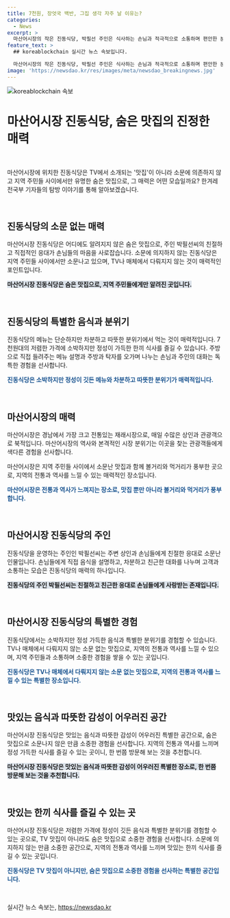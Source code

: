 ```yaml
---
title: 7천원, 장엇국 백반, 그집 생각 자주 날 이유는?
categories:
  - News
excerpt: >
  마산어시장의 작은 진동식당, 박필선 주인은 식사하는 손님과 적극적으로 소통하며 편안한 분위기를 조성한다. 7천원에 마실 수 있는 깔끔하고 다양한 메뉴는 맛있으며, 주방과 탁자를 왔다갔다하는 손님들의 자율적인 분위기가 돋보인다. 입소문에 의존하는 곳으로, 광고와 협찬은 받지 않으나 맛과 분위기는 독보적이다. 놀랄 만한 풍미의 집밥을 경험하고 싶다면, 마산어시장 해동상가 골목에 위치한 이 식당이 적합하다.
feature_text: >
  ## koreablockchain 실시간 뉴스 속보입니다.

  마산어시장의 작은 진동식당, 박필선 주인은 식사하는 손님과 적극적으로 소통하며 편안한 분위기를 조성한다. 7천원에 마실 수 있는 깔끔하고 다양한 메뉴는 맛있으며, 주방과 탁자를 왔다갔다하는 손님들의 자율적인 분위기가 돋보인다. 입소문에 의존하는 곳으로, 광고와 협찬은 받지 않으나 맛과 분위기는 독보적이다. 놀랄 만한 풍미의 집밥을 경험하고 싶다면, 마산어시장 해동상가 골목에 위치한 이 식당이 적합하다.
image: 'https://newsdao.kr/res/images/meta/newsdao_breakingnews.jpg'
---
```


<p><img src="https://newsdao.kr/res/images/meta/newsdao_breakingnews.jpg" alt="koreablockchain 속보" /></p>

<h1>마산어시장 진동식당, 숨은 맛집의 진정한 매력</h1>

<p data-ke-size="size16">&nbsp;</p>

<p>마산어시장에 위치한 진동식당은 TV에서 소개되는 '맛집'이 아니라 소문에 의존하지 않고 지역 주민들 사이에서만 유명한 숨은 맛집으로, 그 매력은 어떤 모습일까요? 한겨레 전국부 기자들의 탐방 이야기를 통해 알아보겠습니다.</p>

<p data-ke-size="size16">&nbsp;</p>

<h2 data-ke-size="size26">진동식당의 소문 없는 매력</h2>

<p>마산어시장 진동식당은 어디에도 알려지지 않은 숨은 맛집으로, 주인 박필선씨의 친절하고 직접적인 응대가 손님들의 마음을 사로잡습니다. 소문에 의지하지 않는 진동식당은 지역 주민들 사이에서만 소문나고 있으며, TV나 매체에서 다뤄지지 않는 것이 매력적인 포인트입니다.</p>

<p><b><span style="background-color: #21538527;">마산어시장 진동식당은 숨은 맛집으로, 지역 주민들에게만 알려진 곳입니다.</span></b></p>

<p data-ke-size="size16">&nbsp;</p>

<h2 data-ke-size="size26">진동식당의 특별한 음식과 분위기</h2>

<p>진동식당의 메뉴는 단순하지만 차분하고 따뜻한 분위기에서 먹는 것이 매력적입니다. 7천원대의 저렴한 가격에 소박하지만 정성이 가득한 한끼 식사를 즐길 수 있습니다. 주방으로 직접 들려주는 메뉴 설명과 주방과 탁자를 오가며 나누는 손님과 주인의 대화는 독특한 경험을 선사합니다.</p>

<p><b><span style="color: #1a5490;">진동식당은 소박하지만 정성이 깃든 메뉴와 차분하고 따뜻한 분위기가 매력적입니다.</span></b></p>

<p data-ke-size="size16">&nbsp;</p>

<h2 data-ke-size="size26">마산어시장의 매력</h2>

<p>마산어시장은 경남에서 가장 크고 전통있는 재래시장으로, 매일 수많은 상인과 관광객으로 북적입니다. 마산어시장의 역사와 본격적인 시장 분위기는 이곳을 찾는 관광객들에게 색다른 경험을 선사합니다.</p>

<p>마산어시장은 지역 주민들 사이에서 소문난 맛집과 함께 볼거리와 먹거리가 풍부한 곳으로, 지역의 전통과 역사를 느낄 수 있는 매력적인 장소입니다.</p>

<p><b><span style="color: #1a5490;">마산어시장은 전통과 역사가 느껴지는 장소로, 맛집 뿐만 아니라 볼거리와 먹거리가 풍부합니다.</span></b></p>

<p data-ke-size="size16">&nbsp;</p>

<h2 data-ke-size="size26">마산어시장 진동식당의 주인</h2>

<p>진동식당을 운영하는 주인인 박필선씨는 주변 상인과 손님들에게 친절한 응대로 소문난 인물입니다. 손님들에게 직접 음식을 설명하고, 차분하고 친근한 대화를 나누며 고객과 소통하는 모습은 진동식당의 매력의 하나입니다.</p>

<p><b><span style="background-color: #21538527;">진동식당의 주인 박필선씨는 친절하고 친근한 응대로 손님들에게 사랑받는 존재입니다.</span></b></p>

<p data-ke-size="size16">&nbsp;</p>

<h2 data-ke-size="size26">마산어시장 진동식당의 특별한 경험</h2>

<p>진동식당에서는 소박하지만 정성 가득한 음식과 특별한 분위기를 경험할 수 있습니다. TV나 매체에서 다뤄지지 않는 소문 없는 맛집으로, 지역의 전통과 역사를 느낄 수 있으며, 지역 주민들과 소통하며 소중한 경험을 쌓을 수 있는 곳입니다.</p>

<p><b><span style="color: #1a5490;">진동식당은 TV나 매체에서 다뤄지지 않는 소문 없는 맛집으로, 지역의 전통과 역사를 느낄 수 있는 특별한 장소입니다.</span></b></p>

<p data-ke-size="size16">&nbsp;</p>

<h2 data-ke-size="size26">맛있는 음식과 따뜻한 감성이 어우러진 공간</h2>

<p>마산어시장 진동식당은 맛있는 음식과 따뜻한 감성이 어우러진 특별한 공간으로, 숨은 맛집으로 소문나지 않은 만큼 소중한 경험을 선사합니다. 지역의 전통과 역사를 느끼며 정성 가득한 식사를 즐길 수 있는 곳이니, 한 번쯤 방문해 보는 것을 추천합니다.</p>

<p><b><span style="background-color: #21538527;">마산어시장 진동식당은 맛있는 음식과 따뜻한 감성이 어우러진 특별한 장소로, 한 번쯤 방문해 보는 것을 추천합니다.</span></b></p>

<p data-ke-size="size16">&nbsp;</p>

<h2 data-ke-size="size26">맛있는 한끼 식사를 즐길 수 있는 곳</h2>

<p>마산어시장 진동식당은 저렴한 가격에 정성이 깃든 음식과 특별한 분위기를 경험할 수 있는 곳으로, TV 맛집이 아니라도 숨은 맛집으로 소중한 경험을 선사합니다. 소문에 의지하지 않는 만큼 소중한 공간으로, 지역의 전통과 역사를 느끼며 맛있는 한끼 식사를 즐길 수 있는 곳입니다.</p>

<p><b><span style="color: #1a5490;">진동식당은 TV 맛집이 아니지만, 숨은 맛집으로 소중한 경험을 선사하는 특별한 공간입니다.</span></b></p>

<p data-ke-size="size16">&nbsp;</p>
실시간 뉴스 속보는, <a href="https://newsdao.kr" rel="dofollow">https://newsdao.kr</a>


